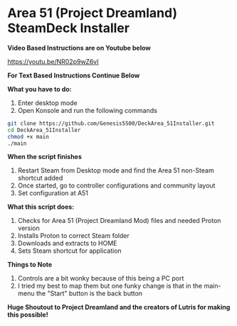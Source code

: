 **Area 51 (Project Dreamland) SteamDeck Installer**
==============

**Video Based Instructions are on Youtube below**

https://youtu.be/NR02p9wZ6vI

**For Text Based Instructions Continue Below**

**What you have to do:**
1. Enter desktop mode
2. Open Konsole and run the following commands

```bash
git clone https://github.com/Genesis5500/DeckArea_51Installer.git
cd DeckArea_51Installer
chmod +x main
./main
```


**When the script finishes**
1. Restart Steam from Desktop mode and find the Area 51 non-Steam shortcut added
2. Once started, go to controller configurations and community layout
3. Set configuration at A51

**What this script does:**
1. Checks for Area 51 (Project Dreamland Mod) files and needed Proton version
2. Installs Proton to correct Steam folder
3. Downloads and extracts to HOME
4. Sets Steam shortcut for application

**Things to Note**
1. Controls are a bit wonky because of this being a PC port
2. I tried my best to map them but one funky change is that in the main-menu the "Start" button is the back button

**Huge Shoutout to Project Dreamland and the creators of Lutris for making this possible!**

